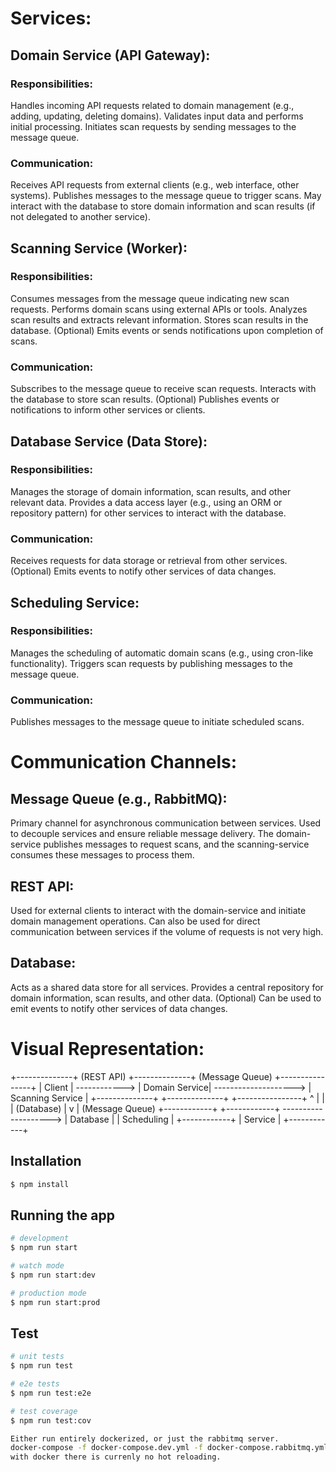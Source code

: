 # Services:

## Domain Service (API Gateway):

### Responsibilities:
Handles incoming API requests related to domain management (e.g., adding, updating, deleting domains).
Validates input data and performs initial processing.
Initiates scan requests by sending messages to the message queue.

### Communication:
Receives API requests from external clients (e.g., web interface, other systems).
Publishes messages to the message queue to trigger scans.
May interact with the database to store domain information and scan results (if not delegated to another service).

## Scanning Service (Worker):

### Responsibilities:
Consumes messages from the message queue indicating new scan requests.
Performs domain scans using external APIs or tools.
Analyzes scan results and extracts relevant information.
Stores scan results in the database.
(Optional) Emits events or sends notifications upon completion of scans.

### Communication:
Subscribes to the message queue to receive scan requests.
Interacts with the database to store scan results.
(Optional) Publishes events or notifications to inform other services or clients.

## Database Service (Data Store):

### Responsibilities:
Manages the storage of domain information, scan results, and other relevant data.
Provides a data access layer (e.g., using an ORM or repository pattern) for other services to interact with the database.

### Communication:
Receives requests for data storage or retrieval from other services.
(Optional) Emits events to notify other services of data changes.

## Scheduling Service:

### Responsibilities:
Manages the scheduling of automatic domain scans (e.g., using cron-like functionality).
Triggers scan requests by publishing messages to the message queue.

### Communication:
Publishes messages to the message queue to initiate scheduled scans.

# Communication Channels:

## Message Queue (e.g., RabbitMQ):

Primary channel for asynchronous communication between services.
Used to decouple services and ensure reliable message delivery.
The domain-service publishes messages to request scans, and the scanning-service consumes these messages to process them.

## REST API:

Used for external clients to interact with the domain-service and initiate domain management operations.
Can also be used for direct communication between services if the volume of requests is not very high.

## Database:

Acts as a shared data store for all services.
Provides a central repository for domain information, scan results, and other data.
(Optional) Can be used to emit events to notify other services of data changes.

# Visual Representation:

+--------------+     (REST API)    +--------------+      (Message Queue)     +----------------+
|  Client      |  ------------>  | Domain Service|  -------------------->  | Scanning Service |
+--------------+                  +--------------+                          +----------------+
^                                                 |
|                                                 | (Database)
|                                                 v
| (Message Queue)                            +------------+
+------------+  -------------------->          | Database    |
| Scheduling  |                                +------------+
| Service     |
+------------+

## Installation

```bash
$ npm install
```

## Running the app

```bash
# development
$ npm run start

# watch mode
$ npm run start:dev

# production mode
$ npm run start:prod
```

## Test

```bash
# unit tests
$ npm run test

# e2e tests
$ npm run test:e2e

# test coverage
$ npm run test:cov

Either run entirely dockerized, or just the rabbitmq server.
docker-compose -f docker-compose.dev.yml -f docker-compose.rabbitmq.yml up
with docker there is currenly no hot reloading.